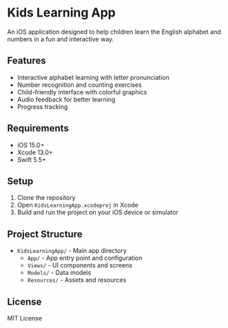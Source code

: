 # Kids Learning App

An iOS application designed to help children learn the English alphabet and numbers in a fun and interactive way.

## Features

- Interactive alphabet learning with letter pronunciation
- Number recognition and counting exercises
- Child-friendly interface with colorful graphics
- Audio feedback for better learning
- Progress tracking

## Requirements

- iOS 15.0+
- Xcode 13.0+
- Swift 5.5+

## Setup

1. Clone the repository
2. Open `KidsLearningApp.xcodeproj` in Xcode
3. Build and run the project on your iOS device or simulator

## Project Structure

- `KidsLearningApp/` - Main app directory
  - `App/` - App entry point and configuration
  - `Views/` - UI components and screens
  - `Models/` - Data models
  - `Resources/` - Assets and resources

## License

MIT License 